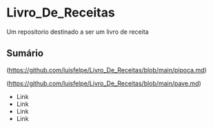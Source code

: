 # Livro_De_Receitas
Um repositorio destinado a ser um livro de receita
## Sumário
 (https://github.com/luisfelpe/Livro_De_Receitas/blob/main/pipoca.md)
 
  (https://github.com/luisfelpe/Livro_De_Receitas/blob/main/pave.md)
- Link
- Link
- Link
- Link
